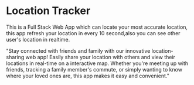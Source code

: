 # Location Tracker

<p>This is a Full Stack Web App which can locate your most accurate location,
    this app refresh your location in every 10 second,also you can see other user's location
    in realtime.
</p>
<p>
    "Stay connected with friends and family with our innovative location-sharing web app! 
    Easily share your location with others and view their locations in real-time on a interactive map. 
    Whether you're meeting up with friends, tracking a family member's commute, or simply wanting to know where your loved ones are, 
    this app makes it easy and convenient."
</p>